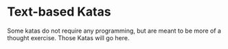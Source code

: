 # Text-based Katas

Some katas do not require any programming, but are meant to be more of a thought exercise. Those Katas will go here.
